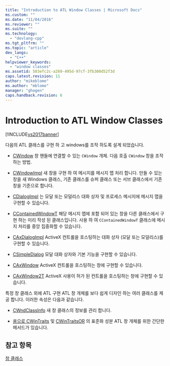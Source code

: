 ```yaml
---
title: "Introduction to ATL Window Classes | Microsoft Docs"
ms.custom: ""
ms.date: "11/04/2016"
ms.reviewer: ""
ms.suite: ""
ms.technology: 
  - "devlang-cpp"
ms.tgt_pltfrm: ""
ms.topic: "article"
dev_langs: 
  - "C++"
helpviewer_keywords: 
  - "window classes"
ms.assetid: 503efc2c-a269-495d-97cf-3fb300d52f3d
caps.latest.revision: 11
author: "mikeblome"
ms.author: "mblome"
manager: "ghogen"
caps.handback.revision: 6
---
```

# Introduction to ATL Window Classes
[!INCLUDE[vs2017banner](../assembler/inline/includes/vs2017banner.md)]

다음의 ATL 클래스를 구현 하 고 windows를 조작 하도록 설계 되었습니다.  
  
-   [CWindow](../atl/reference/cwindow-class.md) 창 핸들에 연결할 수 있는 `CWindow` 개체.  다음 호출 `CWindow` 창을 조작 하는 방법.  
  
-   [CWindowImpl](../atl/reference/cwindowimpl-class.md) 새 창을 구현 하 여 메시지를 메시지 맵 처리 합니다.  만들 수 있는 창을 새 Windows 클래스, 기존 클래스를 슈퍼 클래스 또는 서브 클래스에서 기존 창을 기준으로 합니다.  
  
-   [CDialogImpl](../atl/reference/cdialogimpl-class.md) 는 모달 또는 모덜리스 대화 상자 및 프로세스 메시지에 메시지 맵을 구현할 수 있습니다.  
  
-   [CContainedWindowT](../atl/reference/ccontainedwindowt-class.md) 해당 메시지 맵에 포함 되어 있는 창을 다른 클래스에서 구현 하는 미리 작성 된 클래스입니다.  사용 하 여 `CContainedWindowT` 클래스에 메시지 처리를 중앙 집중화할 수 있습니다.  
  
-   [CAxDialogImpl](../atl/reference/caxdialogimpl-class.md) ActiveX 컨트롤을 호스팅하는 대화 상자 \(모달 또는 모덜리스\)를 구현할 수 있습니다.  
  
-   [CSimpleDialog](../atl/reference/csimpledialog-class.md) 모달 대화 상자와 기본 기능을 구현할 수 있습니다.  
  
-   [CAxWindow](../atl/reference/caxwindow-class.md) ActiveX 컨트롤을 호스팅하는 창에 구현할 수 있습니다.  
  
-   [CAxWindow2T](../atl/reference/caxwindow2t-class.md) ActiveX 사용이 허가 된 컨트롤을 호스팅하는 창에 구현할 수 있습니다.  
  
 특정 창 클래스 외에 ATL 구현 ATL 창 개체를 보다 쉽게 디자인 하는 여러 클래스를 제공 합니다.  이러한 속성은 다음과 같습니다.  
  
-   [CWndClassInfo](../atl/reference/cwndclassinfo-class.md) 새 창 클래스의 정보를 관리 합니다.  
  
-   [용으로 CWinTraits](../atl/reference/cwintraits-class.md) 및  [CWinTraitsOR](../atl/reference/cwintraitsor-class.md) 의 표준화 성분 ATL 창 개체를 위한 간단한 메서드가 있습니다.  
  
## 참고 항목  
 [창 클래스](../atl/atl-window-classes.md)